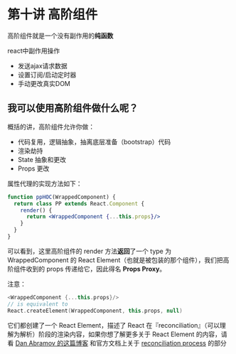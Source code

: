 # 第十讲 高阶组件

高阶组件就是一个没有副作用的**纯函数**

react中副作用操作

- 发送ajax请求数据
- 设置订阅/启动定时器
- 手动更改真实DOM

## 我可以使用高阶组件做什么呢？

概括的讲，高阶组件允许你做：

- 代码复用，逻辑抽象，抽离底层准备（bootstrap）代码
- 渲染劫持
- State 抽象和更改
- Props 更改

属性代理的实现方法如下：

```jsx
function ppHOC(WrappedComponent) {
  return class PP extends React.Component {
    render() {
      return <WrappedComponent {...this.props}/>
    }
  }
}
```

可以看到，这里高阶组件的 render 方法**返回**了一个 type 为 WrappedComponent 的 React Element（也就是被包装的那个组件），我们把高阶组件收到的 props 传递给它，因此得名 **Props Proxy**。

注意：

```kotlin
<WrappedComponent {...this.props}/>
// is equivalent to
React.createElement(WrappedComponent, this.props, null)
```

它们都创建了一个 React Element，描述了 React 在『reconciliation』（可以理解为解析）阶段的渲染内容，如果你想了解更多关于 React Element 的内容，请看 [Dan Abramov 的这篇博客](https://link.jianshu.com?t=https://facebook.github.io/react/blog/2015/12/18/react-components-elements-and-instances.html) 和官方文档上关于 [reconciliation process](https://link.jianshu.com?t=https://facebook.github.io/react/docs/reconciliation.html) 的部分